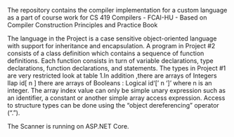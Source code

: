 The repository contains the compiler implementation for a custom language as a part of course work for CS 419 Compilers - FCAI-HU - Based on Compiler Construction Principles and Practice Book  

The language in the Project is a case sensitive object-oriented language with 
support for inheritance and encapsulation. A program in Project #2 consists 
of a class definition which contains a sequence of function definitions. Each 
function consists in turn of variable declarations, type declarations, function 
declarations, and statements. The types in Project #1 are very restricted look 
at table 1.In addition ,there are arrays of Integers Ilap id[ n ] there are arrays 
of Booleans : Logical id‘[’ n ‘]’ where n is an integer. The array index value 
can only be simple unary expression such as an identifier, a constant or 
another simple array access expression. Access to structure types can be 
done using the “object dereferencing” operator (“.”).

The Scanner is running on ASP.NET Core.
